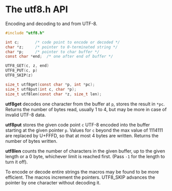 # The utf8.h API

Encoding and decoding to and from UTF-8.

```C
#include "utf8.h"

int c;       /* code point to encode or decoded */
char *z;     /* pointer to 0-terminated string */
char *p;     /* pointer to char buffer */
const char *end;  /* one after end of buffer */

UTF8_GET(c, z, end)
UTF8_PUT(c, p)
UTF8_SKIP(z)

size_t utf8get(const char *p, int *pc);
size_t utf8put(int c, char *p);
size_t utf8len(const char *z, size_t len);
```

**utf8get** decodes one character from the buffer at `p`,
stores the result in `*pc`. Returns the number of bytes read,
usually 1 to 4, but may be more in case of invalid UTF-8 data.

**utf8put** stores the given code point `c` UTF-8 encoded into
the buffer starting at the given pointer `p`. Values for `c`
beyond the max value of 1114111 are replaced by U+FFFD, so that
at most 4 bytes are written. Returns the number of bytes written.

**utf8len** counts the number of characters in the given
buffer, up to the given length or a 0 byte, whichever limit
is reached first. (Pass `-1` for the length to turn it off).

To encode or decode entire strings the macros may be
found to be more efficient. The macros increment the
pointers. UTF8_SKIP advances the pointer by one character
without decoding it.
